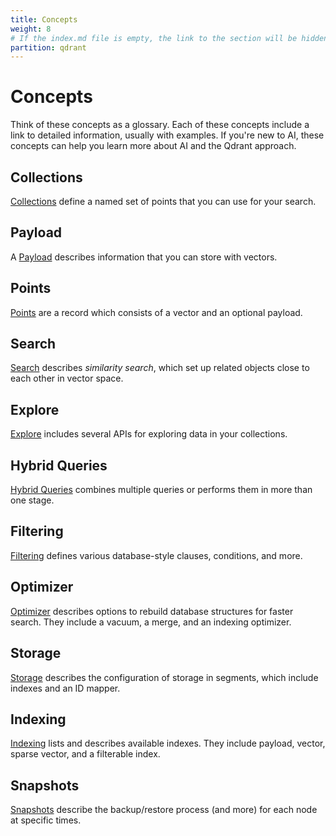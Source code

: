 ```yaml
---
title: Concepts
weight: 8
# If the index.md file is empty, the link to the section will be hidden from the sidebar
partition: qdrant
---
```


# Concepts

Think of these concepts as a glossary. Each of these concepts include a link to
detailed information, usually with examples. If you're new to AI, these concepts
can help you learn more about AI and the Qdrant approach.

## Collections

[Collections](/documentation/concepts/collections/) define a named set of points that you can use for your search.

## Payload

A [Payload](/documentation/concepts/payload/) describes information that you can store with vectors.

## Points

[Points](/documentation/concepts/points/) are a record which consists of a vector and an optional payload. 

## Search

[Search](/documentation/concepts/search/) describes _similarity search_, which set up related objects close to each other in vector space.

## Explore

[Explore](/documentation/concepts/explore/) includes several APIs for exploring data in your collections.

## Hybrid Queries

[Hybrid Queries](/documentation/concepts/hybrid-queries/) combines multiple queries or performs them in more than one stage.

## Filtering

[Filtering](/documentation/concepts/filtering/) defines various database-style clauses, conditions, and more.

## Optimizer

[Optimizer](/documentation/concepts/optimizer/) describes options to rebuild
database structures for faster search. They include a vacuum, a merge, and an
indexing optimizer.

## Storage

[Storage](/documentation/concepts/storage/) describes the configuration of storage in segments, which include indexes and an ID mapper.

## Indexing

[Indexing](/documentation/concepts/indexing/) lists and describes available indexes. They include payload, vector, sparse vector, and a filterable index.

## Snapshots

[Snapshots](/documentation/concepts/snapshots/) describe the backup/restore process (and more) for each node at specific times.
